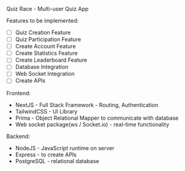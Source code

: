 Quiz Race - Multi-user Quiz App

Features to be implemented:
- [ ] Quiz Creation Feature
- [ ] Quiz Participation Feature
- [ ] Create Account Feature
- [ ] Create Statistics Feature
- [ ] Create Leaderboard Feature
- [ ] Database Integration
- [ ] Web Socket Integration
- [ ] Create APIs
  
Frontend: 
- NextJS - Full Stack Framework - Routing, Authentication
- TailwindCSS - UI Library
- Prima - Object Relational Mapper to communicate with database
- Web socket package(ws / Socket.io) - real-time functionality

Backend:
- NodeJS - JavaScript runtime on server
- Express - to create APIs
- PostgreSQL - relational database
